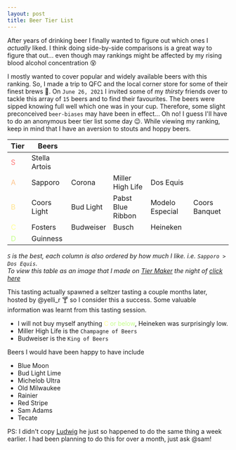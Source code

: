 ```yaml
---
layout: post
title: Beer Tier List
---
```


After years of drinking beer I finally wanted to figure out which ones I _actually_ liked. I think doing side-by-side comparisons is a great way to figure that out... even though may rankings might be affected by my rising blood alcohol concentration :dizzy_face:

I mostly wanted to cover popular and widely available beers with this ranking. So, I made a trip to QFC and the local corner store for some of their finest brews :beer:. On `June 26, 2021` I invited some of my _thirsty_ friends over to tackle this array of `15` beers and to find their favourites. The beers were sipped knowing full well which one was in your cup. Therefore, some slight preconceived `beer-biases` may have been in effect... Oh no! I guess I'll have to do an anonymous beer tier list some day :wink:. While viewing my ranking, keep in mind that I have an aversion to stouts and hoppy beers.

| Tier                                   | Beers         |           |                   |                 |               |
|----------------------------------------|---------------|-----------|-------------------|-----------------|---------------|
| <span style = "color:#FF7676">S</span> | Stella Artois |           |                   |                 |               |
| <span style = "color:#FFC48A">A</span> | Sapporo       | Corona    | Miller High Life  | Dos Equis       |               |
| <span style = "color:#FFE38D">B</span> | Coors Light   | Bud Light | Pabst Blue Ribbon | Modelo Especial | Coors Banquet |
| <span style = "color:#FFFF8F">C</span> | Fosters       | Budweiser | Busch             | Heineken        |               |
| <span style = "color:#C3FF89">D</span> | Guinness      |           |                   |                 |               |

_`S` is the best, each column is also ordered by how much I like. i.e. `Sapporo > Dos Equis`._\
_To view this table as an image that I made on [Tier Maker](https://tiermaker.com/) the night of [click here](/assets/img/beer.png)_

This tasting actually spawned a seltzer tasting a couple months later, hosted by @yelli_r :cocktail: so I consider this a success. Some valuable information was learnt from this tasting session.

- I will not buy myself anything <span style = "color:#FFFF8F">C</span> <span style = "color:#C3FF89">or below</span>, Heineken was surprisingly low.
- Miller High Life is the `Champagne of Beers`
- Budweiser is the `King of Beers`

Beers I would have been happy to have include

- Blue Moon
- Bud Light Lime
- Michelob Ultra
- Old Milwaukee
- Rainier
- Red Stripe
- Sam Adams
- Tecate

PS: I didn't copy [Ludwig](https://youtu.be/l0gWQtLjwKc) he just so happened to do the same thing a week earlier. I had been planning to do this for over a month, just ask @sam!
